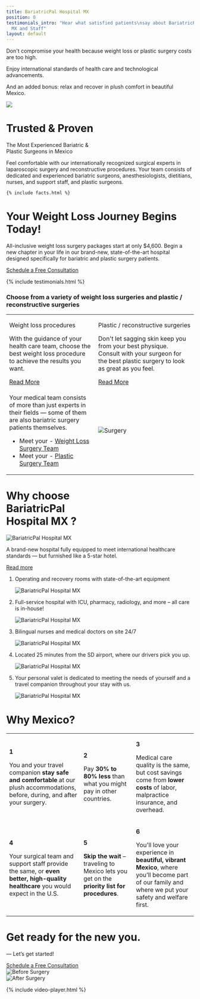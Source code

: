 ```yaml
---
title: BariatricPal Hospital MX
position: 0
testimonials_intro: "Hear what satisfied patients\nsay about BariatricPal \nHospital
  MX and Staff"
layout: default
---
```


<div class='hero' data-cover='hospital-team'>
  <div class='hero-wrap'>
    <div class='hero-caption u-alignBottom'>
      <div class='hero-box hero-box--transparent js-slides'>
        <div class='slides js-slides'>
          <p class='slide t3 u-m0 js-slide'>
            Don't compromise your health because weight loss or plastic surgery costs are too high.
          </p>
          <p class='slide t3 u-m0 js-slide'>
            Enjoy international standards of
            health care and technological
            advancements.
          </p>
          <p class='slide t3 u-m0 js-slide'>
            And an added bonus: relax
            and recover in plush comfort
            in beautiful Mexico.
          </p>
        </div>
      </div>
    </div>
  </div>
</div>

<div class='wrap'>
  <div class='section u-py4'>
    <div class='section-row'>
      <div class='section-chunk u-size8of16 u-px2 u-xs-sizeFull'>
        <a class='ctrl ctrl--play' href='#qctIbDMqjNM'>
          <img src='/uploads/surgeons-video.png' />
        </a>
      </div>
      <div class='section-chunk u-size8of16 u-px2 u-xs-sizeFull'>
        <h1 class='u-mb0'>
          Trusted &amp; Proven
        </h1>
        <p class='t3 u-textPrimary u-mt0'>
          The Most Experienced Bariatric &amp;<br/>
          Plastic Surgeons in Mexico
        </p>
        <p>
          Feel comfortable with our internationally recognized surgical experts in laparoscopic surgery and reconstructive procedures. Your team consists of dedicated and experienced bariatric surgeons, anesthesiologists, dietitians, nurses, and support staff, and plastic surgeons.
        </p>
      </div>
    </div>

    {% include facts.html %}
  </div>
</div>

<div class='section'>
  <div class='section-hero' data-cover='surgery'>
    <div class='section-heroWrap'>
      <div class='section-heroBox section-heroBox--light'>
        <h1 class='u-mt0'>
          Your Weight Loss Journey Begins Today!
        </h1>
        <p>
          All-inclusive weight loss surgery packages start at only $4,600.
          Begin a new chapter in your life in our brand-new, state-of-the-art
          hospital designed specifically for bariatric and plastic surgery patients.
        </p>
        <a class='btn u-mt2' href='/contact'>
          Schedule a Free Consultation
        </a>
      </div>
    </div>
  </div>
</div>

<div class='wrap'>

  {% include testimonials.html %}

  <div class='section u-py6'>
    <div class='section-row'>
      <h3 class='u-size9of16 u-mAuto u-mt0 u-alignCenter'>
        Choose from a variety of <strong>weight loss surgeries</strong>
        and <strong>plastic / reconstructive surgeries</strong>
      </h3>
    </div>
    <table class='section-table u-mt2'>
      <tr>
        <td class='card u-alignTop u-xs-block u-xs-sizeFull'>
          <p class='u-m0 t-smaller u-textUppercase u-textPrimary'>
            Weight loss procedures
          </p>
          <p>
            With the guidance of your health care team, choose the best weight loss procedure to achieve the results you want.
          </p>
          <a href="/weight-loss-surgeries">
            Read More
          </a>
        </td>
        <td class='card u-alignTop u-mt2 u-xs-block u-xs-sizeFull'>
          <p class='u-m0 t-smaller u-textUppercase u-textPrimary'>
            Plastic / reconstructive surgeries
          </p>
          <p>
            Don't let sagging skin keep you from your best physique. Consult with your surgeon for the best plastic surgery to look as great as you feel.
          </p>
          <a href="/plastic-surgeries">
            Read More
          </a>
        </td>
      </tr>
      <tr>
        <td class='box u-py4 u-alignTop u-xs-block u-xs-sizeFull'>
          <p class='u-mt0 u-px1'>
            Your medical team consists of more than just experts in their fields — some of them are also bariatric surgery patients themselves.
          </p>
          <ul class='borderedList'>
            <li class="borderedList-item">
              Meet your -
              <a href='/weight-loss-surgeries/overview'>
                Weight Loss Surgery Team
              </a>
              <span class='icon icon--triangle u-right'></span>
            </li>
            <li class="borderedList-item">
              Meet your -
              <a href='/plastic-surgeries/overview'>
                Plastic Surgery Team
              </a>
              <span class='icon icon--triangle u-right'></span>
            </li>
          </ul>
        </td>
        <td class='section-hero u-alignTop u-mt2 u-xs-block u-xs-sizeFull' data-cover='or'>
          <img class='u-hidden u-xs-block' src='/uploads/or.png' alt='Surgery' />
        </td>
      </tr>
    </table>
  </div>

  <div class='section u-py6'>
    <div class='section-row'>
      <div class='section-chunk u-size2of5 u-px2 u-mAuto u-xs-mb3 u-xs-size10of12 u-xs-alignCenter u-xs-clear'>
        <h1 class='u-mt0'>
          Why choose<br/>
          BariatricPal<br/>
          Hospital MX ?
        </h1>
        <img class='u-py1' src='/uploads/or-12.png' alt='BariatricPal Hospital MX'/>
        <p>
          A brand-new hospital fully equipped to meet international healthcare standards — but furnished like a 5-star hotel.
        </p>
        <a href="/about/bariatricpal-hospital-mx/">
          Read more
        </a>
      </div>
      <div class='section-chunk u-size3of5 u-px4 u-pr2 u-xs-sizeFull u-xs-pl2'>
        <ol class='orderedList'>
          <li class='orderedList-item u-pr2'>
            <p class='u-size8of16 u-m0 u-left u-xxs-sizeFull'>
              Operating and recovery rooms with state-of-the-art equipment
            </p>
            <img class='u-size3of16 u-right u-xxs-sizeFull u-xxs-mt1' src='/uploads/hospital-7.png' alt='BariatricPal Hospital MX'/>
          </li>
          <li class='orderedList-item u-pr2'>
            <p class='u-size8of16 u-m0 u-left u-xxs-sizeFull'>
              Full-service hospital with ICU, pharmacy, radiology, and more – all care is in-house!
            </p>
            <img class='u-size3of16 u-right u-xxs-sizeFull u-xxs-mt1' src='/uploads/hospital-8.png' alt='BariatricPal Hospital MX'/>
          </li>
          <li class='orderedList-item u-pr2'>
            <p class='u-size8of16 u-m0 u-left u-xxs-sizeFull'>
              Bilingual nurses and medical doctors on site 24/7
            </p>
            <img class='u-size3of16 u-right u-xxs-sizeFull u-xxs-mt1' src='/uploads/hospital-9.png' alt='BariatricPal Hospital MX'/>
          </li>
          <li class='orderedList-item u-pr2'>
            <p class='u-size10of16 u-m0 u-left u-xxs-sizeFull'>
              Located 25 minutes from the SD airport, where our drivers pick you up.
            </p>
            <img class='u-size3of16 u-right u-xxs-sizeFull u-xxs-mt1' src='/uploads/hospital-10.png' alt='BariatricPal Hospital MX'/>
          </li>
          <li class='orderedList-item u-pr2'>
            <p class='u-size10of16 u-m0 u-left u-xxs-sizeFull'>
              Your personal valet is dedicated to meeting the needs of yourself and a travel companion throughout your stay with us.
            </p>
            <img class='u-size3of16 u-right u-xxs-sizeFull u-xxs-mt1' src='/uploads/hospital-11.png' alt='BariatricPal Hospital MX'/>
          </li>
        </ol>
      </div>
    </div>
  </div>

</div>

<div class='section-hero' data-cover='mexico'>
  <div class='section-heroWrap u-px0'>
    <h1 class='u-mt0 u-px2'>
      <strong class='u-textWhite'>
        Why Mexico?
      </strong>
    </h1>
    <table class='section-table'>
      <tr>
        <td class='box box--white u-alignTop u-xs-sizeFull u-xs-left'>
          <p class='u-m0 t3 u-right u-size1of16 u-alignRight u-xs-left u-xs-alignLeft'>
            <strong class='u-textPrimary'>1</strong>
          </p>
          <p class='u-m0 u-left u-size13of16 u-xs-pl1'>
            ​You and your travel companion <strong>stay safe and comfortable</strong> at our plush accommodations, before, during, and after your surgery.
          </p>
        </td>
        <td class='box box--white u-mt2 u-alignTop u-xs-sizeFull u-xs-left'>
          <p class='u-m0 t3 u-right u-size1of16 u-alignRight u-xs-left u-xs-alignLeft'>
            <strong class='u-textPrimary'>2</strong>
          </p>
          <p class='u-m0 u-left u-size13of16 u-xs-pl1'>
            Pay <strong>30% to 80% less</strong> than what you might pay in other countries.
          </p>
        </td>
        <td class='box box--white u-mt2 u-alignTop u-xs-sizeFull u-xs-left'>
          <p class='u-m0 t3 u-right u-size1of16 u-alignRight u-xs-left u-xs-alignLeft'>
            <strong class='u-textPrimary'>3</strong>
          </p>
          <p class='u-m0 u-left u-size15of16 u-xs-pl1'>
            Medical care quality is the same, but cost savings come from <strong>lower costs</strong> of labor, malpractice insurance, and overhead.
        </p>
        </td>
      </tr>
      <tr>
        <td class='box box--white u-alignTop u-xs-sizeFull u-xs-left'>
          <p class='u-m0 t3 u-right u-size1of16 u-alignRight u-xs-left u-xs-alignLeft'>
            <strong class='u-textPrimary'>4</strong>
          </p>
          <p class='u-m0 u-left u-size13of16 u-xs-pl1'>
            Your surgical team and support staff provide the same, or <strong>even better, high-quality healthcare</strong> you would expect in the U.S.
          </p>
        </td>
        <td class='box box--white u-mt2 u-alignTop u-xs-sizeFull u-xs-left'>
          <p class='u-m0 t3 u-right u-size1of16 u-alignRight u-xs-left u-xs-alignLeft'>
            <strong class='u-textPrimary'>5</strong>
          </p>
          <p class='u-m0 u-left u-size13of16 u-xs-pl1'>
            <strong>Skip the wait</strong> – traveling to Mexico lets you get on the <strong>priority list for procedures</strong>.
          </p>
        </td>
        <td class='box box--white u-mt2 u-alignTop u-xs-sizeFull u-xs-left'>
          <p class='u-m0 t3 u-right u-size1of16 u-alignRight u-xs-left u-xs-alignLeft'>
            <strong class='u-textPrimary'>6</strong>
          </p>
          <p class='u-m0 u-left u-size14of16 u-xs-pl1'>
            ​​You'll love your experience in <strong>beautiful, vibrant Mexico</strong>, where you’ll become part of our family and where we put your safety and welfare first.
          </p>
        </td>
      </tr>
    </table>
  </div>
</div>


<div class='wrap'>
  <div class='section u-py6'>
    <div class='section-row'>
      <div class='section-chunk u-size1of3 u-px2  u-xs-sizeFull u-xs-alignCenter u-xs-mb3'>
        <h1 class='u-m0'>
          Get ready for
          <strong class='u-block'>
            the new you.
          </strong>
        </h1>
        <p>
          — Let’s get started!
        </p>
        <a class='btn u-mt2 u-sm-mt1' href='/contact'>
          Schedule <span class='u-sm-hidden'>a Free</span> Consultation
        </a>
      </div>
      <div class='section-chunk u-size1of3 u-px2 u-xs-size1of2 u-xxs-sizeFull'>
        <img src='/uploads/before.png' alt='Before Surgery' />
      </div>
      <div class='section-chunk u-size1of3 u-px2 u-xs-size1of2 u-xxs-sizeFull u-xxs-mt1'>
        <img src='/uploads/after.png' alt='After Surgery' />
      </div>
    </div>
  </div>
</div>

{% include video-player.html %}
